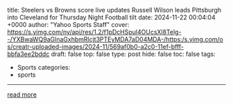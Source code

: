 title: Steelers vs Browns score live updates Russell Wilson leads Pittsburgh into Cleveland for Thursday Night Football tilt
date: 2024-11-22 00:04:04 +0000
author: "Yahoo Sports Staff"
cover: https://s.yimg.com/ny/api/res/1.2/f1pDcHSpul4OUcsXl8Telg--/YXBwaWQ9aGlnaGxhbmRlcjt3PTEyMDA7aD04MDA-/https:/s.yimg.com/os/creatr-uploaded-images/2024-11/569af0b0-a2c0-11ef-bfff-bbfa3ee2bddc
draft: false
top: false
type: post
hide: false
toc: false
tags:
  - Sports
categories:
  - sports
---



[read more](https://sports.yahoo.com/live/steelers-vs-browns-score-live-updates-highlights-thursday-night-football-russell-wilson-tj-watt-jameis-winston-000049853.html)
